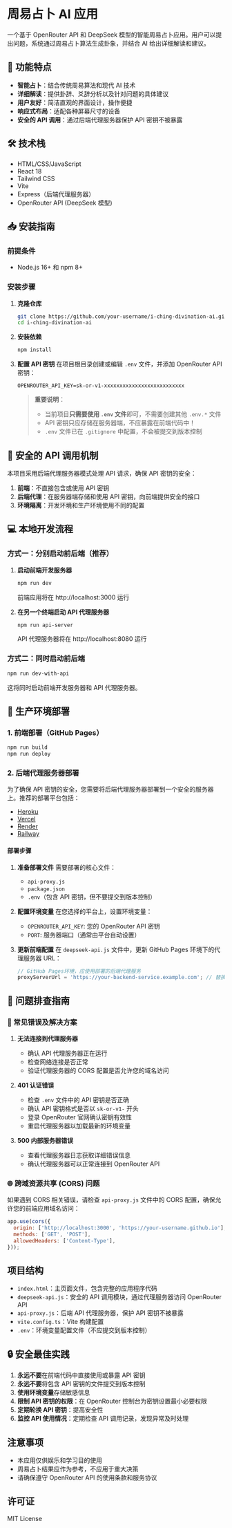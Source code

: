 # 周易占卜 AI 应用

一个基于 OpenRouter API 和 DeepSeek 模型的智能周易占卜应用。用户可以提出问题，系统通过周易占卜算法生成卦象，并结合 AI 给出详细解读和建议。

## 🚀 功能特点

- **智能占卜**：结合传统周易算法和现代 AI 技术
- **详细解读**：提供卦辞、爻辞分析以及针对问题的具体建议
- **用户友好**：简洁直观的界面设计，操作便捷
- **响应式布局**：适配各种屏幕尺寸的设备
- **安全的 API 调用**：通过后端代理服务器保护 API 密钥不被暴露

## 🛠️ 技术栈

- HTML/CSS/JavaScript
- React 18
- Tailwind CSS
- Vite
- Express（后端代理服务器）
- OpenRouter API (DeepSeek 模型)

## 📥 安装指南

### 前提条件

- Node.js 16+ 和 npm 8+

### 安装步骤

1. **克隆仓库**
   ```bash
   git clone https://github.com/your-username/i-ching-divination-ai.git
   cd i-ching-divination-ai
   ```

2. **安装依赖**
   ```bash
   npm install
   ```

3. **配置 API 密钥**
   在项目根目录创建或编辑 `.env` 文件，并添加 OpenRouter API 密钥：
   ```env
   OPENROUTER_API_KEY=sk-or-v1-xxxxxxxxxxxxxxxxxxxxxxxxxx
   ```
   > **重要说明**：
   > - 当前项目**只需要使用 `.env` 文件**即可，不需要创建其他 `.env.*` 文件
   > - API 密钥只应存储在服务器端，不应暴露在前端代码中！
   > - `.env` 文件已在 `.gitignore` 中配置，不会被提交到版本控制

## 🔐 安全的 API 调用机制

本项目采用后端代理服务器模式处理 API 请求，确保 API 密钥的安全：

1. **前端**：不直接包含或使用 API 密钥
2. **后端代理**：在服务器端存储和使用 API 密钥，向前端提供安全的接口
3. **环境隔离**：开发环境和生产环境使用不同的配置

## 💻 本地开发流程

### 方式一：分别启动前后端（推荐）

1. **启动前端开发服务器**
   ```bash
   npm run dev
   ```
   前端应用将在 http://localhost:3000 运行

2. **在另一个终端启动 API 代理服务器**
   ```bash
   npm run api-server
   ```
   API 代理服务器将在 http://localhost:8080 运行

### 方式二：同时启动前后端

```bash
npm run dev-with-api
```

这将同时启动前端开发服务器和 API 代理服务器。

## 🚀 生产环境部署

### 1. 前端部署（GitHub Pages）

```bash
npm run build
npm run deploy
```

### 2. 后端代理服务器部署

为了确保 API 密钥的安全，您需要将后端代理服务器部署到一个安全的服务器上。推荐的部署平台包括：

- [Heroku](https://www.heroku.com/)
- [Vercel](https://vercel.com/)
- [Render](https://render.com/)
- [Railway](https://railway.app/)

#### 部署步骤

1. **准备部署文件**
   需要部署的核心文件：
   - `api-proxy.js`
   - `package.json`
   - `.env`（包含 API 密钥，但不要提交到版本控制）

2. **配置环境变量**
   在您选择的平台上，设置环境变量：
   - `OPENROUTER_API_KEY`: 您的 OpenRouter API 密钥
   - `PORT`: 服务器端口（通常由平台自动设置）

3. **更新前端配置**
   在 `deepseek-api.js` 文件中，更新 GitHub Pages 环境下的代理服务器 URL：
   ```javascript
   // GitHub Pages环境，应使用部署的后端代理服务
   proxyServerUrl = 'https://your-backend-service.example.com'; // 替换为您的实际后端服务URL
   ```

## 🔧 问题排查指南

### 🐛 常见错误及解决方案

1. **无法连接到代理服务器**
   - 确认 API 代理服务器正在运行
   - 检查网络连接是否正常
   - 验证代理服务器的 CORS 配置是否允许您的域名访问

2. **401 认证错误**
   - 检查 `.env` 文件中的 API 密钥是否正确
   - 确认 API 密钥格式是否以 `sk-or-v1-` 开头
   - 登录 OpenRouter 官网确认密钥有效性
   - 重启代理服务器以加载最新的环境变量

3. **500 内部服务器错误**
   - 查看代理服务器日志获取详细错误信息
   - 确认代理服务器可以正常连接到 OpenRouter API

### 🌐 跨域资源共享 (CORS) 问题

如果遇到 CORS 相关错误，请检查 `api-proxy.js` 文件中的 CORS 配置，确保允许您的前端应用域名访问：

```javascript
app.use(cors({
  origin: ['http://localhost:3000', 'https://your-username.github.io'], // 根据实际情况调整
  methods: ['GET', 'POST'],
  allowedHeaders: ['Content-Type'],
}));
```

## 项目结构

- `index.html`：主页面文件，包含完整的应用程序代码
- `deepseek-api.js`：安全的 API 调用模块，通过代理服务器访问 OpenRouter API
- `api-proxy.js`：后端 API 代理服务器，保护 API 密钥不被暴露
- `vite.config.ts`：Vite 构建配置
- `.env`：环境变量配置文件（不应提交到版本控制）

## 🔒 安全最佳实践

1. **永远不要**在前端代码中直接使用或暴露 API 密钥
2. **永远不要**将包含 API 密钥的文件提交到版本控制
3. **使用环境变量**存储敏感信息
4. **限制 API 密钥的权限**：在 OpenRouter 控制台为密钥设置最小必要权限
5. **定期轮换 API 密钥**：提高安全性
6. **监控 API 使用情况**：定期检查 API 调用记录，发现异常及时处理

## 注意事项

- 本应用仅供娱乐和学习目的使用
- 周易占卜结果应作为参考，不应用于重大决策
- 请确保遵守 OpenRouter API 的使用条款和服务协议

## 许可证

MIT License
